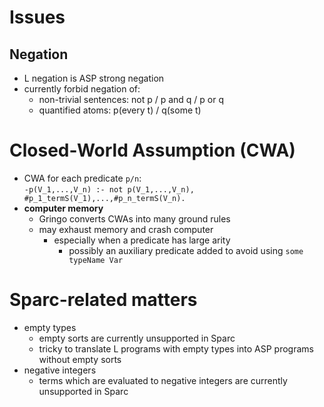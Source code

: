 # Issues

## Negation
- L negation is ASP strong negation
- currently forbid negation of:
  - non-trivial sentences: not p / p and q / p or q
  - quantified atoms: p(every t) / q(some t)

# Closed-World Assumption (CWA)
- CWA for each predicate `p/n`:  
  `-p(V_1,...,V_n) :- not p(V_1,...,V_n), #p_1_termS(V_1),...,#p_n_termS(V_n).`
- **computer memory**
  - Gringo converts CWAs into many ground rules
  - may exhaust memory and crash computer
    - especially when a predicate has large arity
      - possibly an auxiliary predicate added to avoid using `some typeName Var`

# Sparc-related matters
- empty types
  - empty sorts are currently unsupported in Sparc
  - tricky to translate L programs with empty types into ASP programs without empty sorts
- negative integers
  - terms which are evaluated to negative integers are currently unsupported in Sparc
